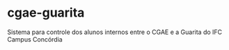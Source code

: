 # cgae-guarita
Sistema para controle dos alunos internos entre o CGAE e a Guarita do IFC Campus Concórdia
